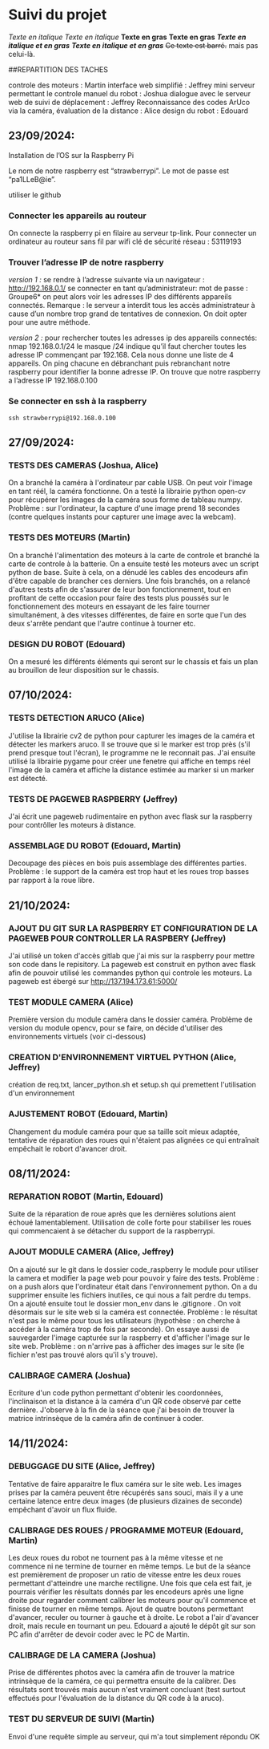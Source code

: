 # Suivi du projet


*Texte en italique*
_Texte en italique_
**Texte en gras**
__Texte en gras__
***Texte en italique et en gras***
___Texte en italique et en gras___
~~Ce texte est barré.~~ mais pas celui-là.


##REPARTITION DES TACHES

controle des moteurs : Martin
interface web simplifié : Jeffrey
mini serveur permettant le controle manuel du robot : Joshua
dialogue avec le serveur web de suivi de déplacement : Jeffrey
Reconnaissance des codes ArUco via la caméra, évaluation de la distance : Alice
design du robot : Edouard



## 23/09/2024:
Installation de l’OS sur la Raspberry Pi

Le nom de notre raspberry est “strawberrypi”. Le mot de passe est “pa1LLeB@ie”.


utiliser le github


### Connecter les appareils au routeur

On connecte la raspberry pi en filaire au serveur tp-link.
Pour connecter un ordinateur au routeur sans fil par wifi
	clé de sécurité réseau : 53119193


### Trouver l’adresse IP de notre raspberry

*version 1 :* 
se rendre à l’adresse suivante via un navigateur : http://192.168.0.1/
se connecter en tant qu’administrateur:
mot de passe : Groupe6*
on peut alors voir les adresses IP des différents appareils connectés.
Remarque : le serveur a interdit tous les accès administrateur à cause d’un nombre trop grand de tentatives de connexion. On doit opter pour une autre méthode.

*version 2 :*
pour rechercher toutes les adresses ip des appareils connectés:
	nmap 192.168.0.1/24
le masque /24 indique qu’il faut chercher toutes les adresse IP commençant par 192.168.
Cela nous donne une liste de 4 appareils. On ping chacune en débranchant puis rebranchant notre raspberry pour identifier la bonne adresse IP. On trouve que notre raspberry a l’adresse IP 192.168.0.100

### Se connecter en ssh à la raspberry

	
	ssh strawberrypi@192.168.0.100
	
	
## 27/09/2024:

### TESTS DES CAMERAS (Joshua, Alice)

On a branché la caméra à l'ordinateur par cable USB. On peut voir l'image en tant réél, la caméra fonctionne. On a testé la librairie python open-cv pour récupérer les images de la caméra sous forme de tableau numpy. Problème : sur l'ordinateur, la capture d'une image prend 18 secondes (contre quelques instants pour capturer une image avec la webcam). 

### TESTS DES MOTEURS (Martin)

On a branché l'alimentation des moteurs à la carte de controle et branché la carte de controle à la batterie. 
On a ensuite testé les moteurs avec un script python de base.
Suite à cela, on a dénudé les cables des encodeurs afin d'être capable de brancher ces derniers. Une fois branchés, on a relancé d'autres tests afin de s'assurer de leur bon fonctionnement, tout en profitant de cette occasion pour faire des tests plus poussés sur le fonctionnement des moteurs en essayant de les faire tourner simultanément, à des vitesses différentes, de faire en sorte que l'un des  deux s'arrête pendant que l'autre continue à tourner etc.


### DESIGN DU ROBOT (Edouard)

On a mesuré les différents éléments qui seront sur le chassis et fais un plan au brouillon de leur disposition sur le chassis.


	
	
## 07/10/2024:

### TESTS DETECTION ARUCO (Alice)

J'utilise la librairie cv2 de python pour capturer les images de la caméra et détecter les markers aruco. Il se trouve que si le marker est trop près 
(s'il prend presque tout l'écran), le programme ne le reconnait pas. J'ai ensuite utilisé la librairie pygame pour créer une fenetre
qui affiche en temps réel l'image de la caméra et affiche la distance estimée au marker si un marker est détecté. 

### TESTS DE PAGEWEB RASPBERRY (Jeffrey)

J'ai écrit une pageweb rudimentaire en python avec flask sur la raspberry pour contrôller les moteurs à distance.


### ASSEMBLAGE DU ROBOT (Edouard, Martin)

Decoupage des pièces en bois puis assemblage des différentes parties.
Problème : le support de la caméra est trop haut et les roues trop basses par rapport à la roue libre.


## 21/10/2024:

### AJOUT DU GIT SUR LA RASPBERRY ET CONFIGURATION DE LA PAGEWEB POUR CONTROLLER LA RASPBERY (Jeffrey)

J'ai utilisé un token d'accès gitlab que j'ai mis sur la raspberry pour mettre son code dans le repisitory.
La pageweb est construit en python avec flask afin de pouvoir utilisé les commandes python qui controle les moteurs.
La pageweb est ébergé sur http://137.194.173.61:5000/

### TEST MODULE CAMERA (Alice)

Première version du module caméra dans le dossier caméra.
Problème de version du module opencv, pour se faire, on décide d'utiliser des environnements virtuels (voir ci-dessous)

### CREATION D'ENVIRONNEMENT VIRTUEL PYTHON (Alice, Jeffrey)

création de req.txt, lancer_python.sh et setup.sh qui premettent l'utilisation d'un environnement

### AJUSTEMENT ROBOT (Edouard, Martin)

Changement du module caméra pour que sa taille soit mieux adaptée, tentative de réparation des roues qui n'étaient pas alignées ce qui entraînait empêchait le robort d'avancer droit.

## 08/11/2024:

### REPARATION ROBOT (Martin, Edouard)

Suite de la réparation de roue après que les dernières solutions aient échoué lamentablement.
Utilisation de colle forte pour stabiliser les roues qui commencaient à se détacher du support de la raspberrypi.

### AJOUT MODULE CAMERA (Alice, Jeffrey)

On a ajouté sur le git dans le dossier code_raspberry le module pour utiliser la camera et modifier la page web pour pouvoir y faire des tests. Problème : on a push alors que l'ordinateur était dans l'environnement python. On a du supprimer ensuite les fichiers inutiles, ce qui nous a fait perdre du temps. On a ajouté ensuite tout le dossier mon_env dans le .gitignore . 
On voit désormais sur le site web si la caméra est connectée. Problème : le résultat n'est pas le même pour tous les utilisateurs (hypothèse : on cherche à accéder à la caméra trop de fois par seconde).
On essaye aussi de sauvegarder l'image capturée sur la raspberry et d'afficher l'image sur le site web. Problème : on n'arrive pas à afficher des images sur le site (le fichier n'est pas trouvé alors qu'il s'y trouve).

### CALIBRAGE CAMERA (Joshua)

Ecriture d'un code python permettant d'obtenir les coordonnées, l'inclinaison et la distance à la caméra d'un QR code observé par cette dernière. J'observe à la fin de la séance que j'ai besoin de trouver la matrice intrinsèque de la caméra afin de continuer à coder.


## 14/11/2024: 

### DEBUGGAGE DU SITE (Alice, Jeffrey)

Tentative de faire apparaitre le flux caméra sur le site web. Les images prises par la caméra peuvent être récupérés sans souci, mais il y a une certaine latence entre deux images (de plusieurs dizaines de seconde) empêchant d'avoir un flux fluide.

### CALIBRAGE DES ROUES / PROGRAMME MOTEUR (Edouard, Martin)

Les deux roues du robot ne tournent pas à la même vitesse et ne commence ni ne termine de tourner en même temps. Le but de la séance est premièrement de proposer un ratio de vitesse entre les deux roues permettant d'atteindre une marche rectiligne. Une fois que cela est fait, je pourrais vérifier les résultats donnés par les encodeurs après une ligne droite pour regarder comment calibrer les moteurs pour qu'il commence et finisse de tourner en même temps. Ajout de quatre boutons permettant d'avancer, reculer ou tourner à gauche et à droite. Le robot a l'air d'avancer droit, mais recule en tournant un peu. Edouard a ajouté le dépôt git sur son PC afin d'arrêter de devoir coder avec le PC de Martin.

### CALIBRAGE DE LA CAMERA (Joshua)

Prise de différentes photos avec la caméra afin de trouver la matrice intrinsèque de la caméra, ce qui permettra ensuite de la calibrer. Des résultats sont trouvés mais aucun n'est vraiment concluant (test surtout effectués pour l'évaluation de la distance du QR code à la aruco).

### TEST DU SERVEUR DE SUIVI (Martin)

Envoi d'une requête simple au serveur, qui m'a tout simplement répondu OK